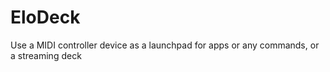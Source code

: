 # EloDeck
Use a MIDI controller device as a launchpad for apps or any commands, or a streaming deck

